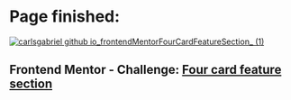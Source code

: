 # Page finished:
<a href="https://carlsgabriel.github.io/frontendMentorFourCardFeatureSection/">![carlsgabriel github io_frontendMentorFourCardFeatureSection_ (1)](https://github.com/user-attachments/assets/a49d6f02-1609-4cf7-9010-f429740c173a)</a>

## Frontend Mentor - Challenge: <a href="https://www.frontendmentor.io/solutions/html-and-css-YrwVJFNMtq">Four card feature section</a>

